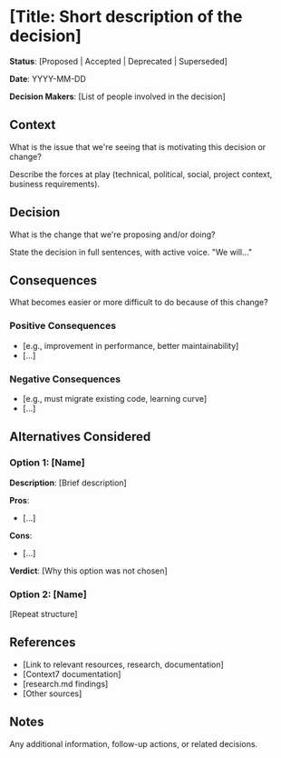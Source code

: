 # [Title: Short description of the decision]

**Status**: [Proposed | Accepted | Deprecated | Superseded]

**Date**: YYYY-MM-DD

**Decision Makers**: [List of people involved in the decision]

## Context

What is the issue that we're seeing that is motivating this decision or change?

Describe the forces at play (technical, political, social, project context, business requirements).

## Decision

What is the change that we're proposing and/or doing?

State the decision in full sentences, with active voice. "We will..."

## Consequences

What becomes easier or more difficult to do because of this change?

### Positive Consequences

- [e.g., improvement in performance, better maintainability]
- [...]

### Negative Consequences

- [e.g., must migrate existing code, learning curve]
- [...]

## Alternatives Considered

### Option 1: [Name]

**Description**: [Brief description]

**Pros**:

- [...]

**Cons**:

- [...]

**Verdict**: [Why this option was not chosen]

### Option 2: [Name]

[Repeat structure]

## References

- [Link to relevant resources, research, documentation]
- [Context7 documentation]
- [research.md findings]
- [Other sources]

## Notes

Any additional information, follow-up actions, or related decisions.
